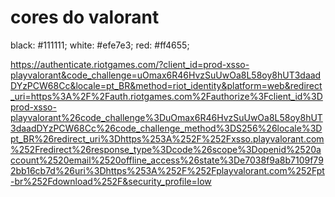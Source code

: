 # cores do valorant
black: #111111;
white: #efe7e3;
red: #ff4655;

https://authenticate.riotgames.com/?client_id=prod-xsso-playvalorant&code_challenge=uOmax6R46HvzSuUwOa8L58oy8hUT3daadDYzPCW68Cc&locale=pt_BR&method=riot_identity&platform=web&redirect_uri=https%3A%2F%2Fauth.riotgames.com%2Fauthorize%3Fclient_id%3Dprod-xsso-playvalorant%26code_challenge%3DuOmax6R46HvzSuUwOa8L58oy8hUT3daadDYzPCW68Cc%26code_challenge_method%3DS256%26locale%3Dpt_BR%26redirect_uri%3Dhttps%253A%252F%252Fxsso.playvalorant.com%252Fredirect%26response_type%3Dcode%26scope%3Dopenid%2520account%2520email%2520offline_access%26state%3De7038f9a8b7109f792bb16cb7d%26uri%3Dhttps%253A%252F%252Fplayvalorant.com%252Fpt-br%252Fdownload%252F&security_profile=low
